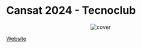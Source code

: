 # Cansat 2024 - Tecnoclub

<p align="center">
    <a>
        <img src="https://i.imgur.com/7Ie1y02.jpg" alt="cover"/>
    </a>
</p>

[Website](https://tecnoclubcansat.github.io/)
